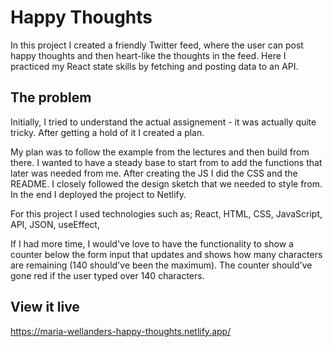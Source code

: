 # Happy Thoughts

In this project I created a friendly Twitter feed, where the user can post happy thoughts and then heart-like the thoughts in the feed. Here I practiced my React state skills by fetching and posting data to an API.

## The problem

Initially, I tried to understand the actual assignement - it was actually quite tricky. After getting a hold of it I created a plan.

My plan was to follow the example from the lectures and then build from there. I wanted to have a steady base to start from to add the functions that later was needed from me. After creating the JS I did the CSS and the README. I closely followed the design sketch that we needed to style from. In the end I deployed the project to Netlify.

For this project I used technologies such as; React, HTML, CSS, JavaScript, API, JSON, useEffect, 

If I had more time, I would've love to have the functionality to show a counter below the form input that updates and shows how many characters are remaining (140 should've been the maximum). The counter should've gone red if the user typed over 140 characters.

## View it live

https://maria-wellanders-happy-thoughts.netlify.app/